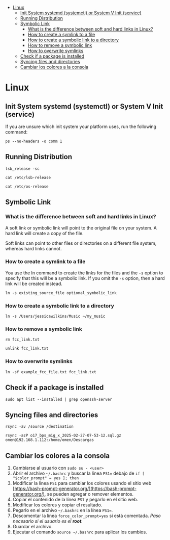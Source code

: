 <!-- TOC -->
* [Linux](#linux)
  * [Init System  systemd (systemctl) or System V Init (service)](#init-system--systemd-systemctl-or-system-v-init-service)
  * [Running Distribution](#running-distribution)
  * [Symbolic Link](#symbolic-link)
    * [What is the difference between soft and hard links in Linux?](#what-is-the-difference-between-soft-and-hard-links-in-linux)
    * [How to create a symlink to a file](#how-to-create-a-symlink-to-a-file)
    * [How to create a symbolic link to a directory](#how-to-create-a-symbolic-link-to-a-directory)
    * [How to remove a symbolic link](#how-to-remove-a-symbolic-link)
    * [How to overwrite symlinks](#how-to-overwrite-symlinks)
  * [Check if a package is installed](#check-if-a-package-is-installed)
  * [Syncing files and directories](#syncing-files-and-directories)
  * [Cambiar los colores a la consola](#cambiar-los-colores-a-la-consola)
<!-- TOC -->

# Linux

## Init System  systemd (systemctl) or System V Init (service)

If you are unsure which init system your platform uses, run the following command:

`ps --no-headers -o comm 1`

## Running Distribution

`lsb_release -sc`

`cat /etc/lsb-release`

`cat /etc/os-release`

## Symbolic Link

### What is the difference between soft and hard links in Linux?

A soft link or symbolic link will point to the original file on your system. A hard link will create a copy of the file.

Soft links can point to other files or directories on a different file system, whereas hard links cannot.

### How to create a symlink to a file

You use the ln command to create the links for the files and the `-s` option to specify that this will be a symbolic link. If you omit the `-s`
option, then a hard link will be created instead.

`ln -s existing_source_file optional_symbolic_link`

### How to create a symbolic link to a directory

`ln -s /Users/jessicawilkins/Music ~/my_music`

### How to remove a symbolic link

`rm fcc_link.txt`

`unlink fcc_link.txt`

### How to overwrite symlinks

`ln -sf example_fcc_file.txt fcc_link.txt`

## Check if a package is installed
`sudo apt list --installed | grep openssh-server`

## Syncing files and directories
`rsync -av /source /destination`

`rsync -azP o17_bps_mig_x_2025-02-27-07-53-12.sql.gz omen@192.168.1.112:/home/omen/Descargas`

## Cambiar los colores a la consola
1. Cambiarse al usuario con `sudo su - <user>`
2. Abrir el archivo `~/.bashrc` y buscar la línea `PS1=` debajo de `if [ "$color_prompt" = yes ]; then`
3. Modificar la línea `PS1` para cambiar los colores usando el sitio web [https://bash-prompt-generator.org/](https://bash-prompt-generator.org/), se pueden agregar o remover elementos.
4. Copiar el contenido de la línea `PS1` y pegarlo en el sitio web.
5. Modificar los colores y copiar el resultado.
6. Pegarlo en el archivo `~/.bashrc` en la línea `PS1=`.
7. Descomentar la línea `force_color_prompt=yes` si está comentada. _Paso necesario si el usuario es el **root**._
8. Guardar el archivo.
9. Ejecutar el comando `source ~/.bashrc` para aplicar los cambios.